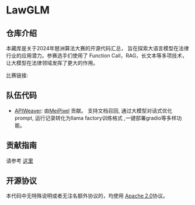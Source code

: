 # LawGLM

## 仓库介绍

本藏库是关于2024年琶洲算法大赛的开源代码汇总， 旨在探索大语言模型在法律行业的应用潜力。参赛选手们使用了 Function
Call，RAG，长文本等多项技术，让大模型在法律领域发挥了更大的作用。

比赛链接:

## 队伍代码

+ [APIWeaver](APIWeaver-lawGLM/README.md): 由[MeiPixel](https://github.com/MeiPixel) 贡献。
支持文档召回, 通过大模型对话式优化prompt, 运行记录转化为llama factory训练格式 ,一键部署gradio等多样功能。

## 贡献指南

请参考 [这里](assets/contribute_zh.md)

## 开源协议

本代码中无特殊说明或者无注名额外协议的，均使用 [Apache 2.0](LICENSE)协议。